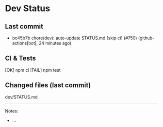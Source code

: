 # Dev Status

## Last commit
- bc45b7b chore(dev): auto-update STATUS.md [skip ci] (#750) (github-actions[bot], 24 minutes ago)
## CI & Tests
[OK] npm ci
[FAIL] npm test

## Changed files (last commit)
dev/STATUS.md

---
Notes:
- ...
